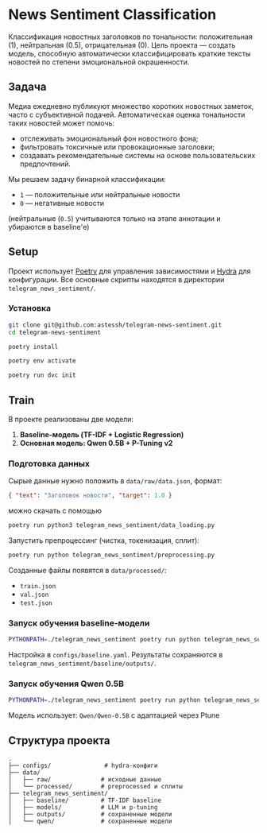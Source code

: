 # News Sentiment Classification

Классификация новостных заголовков по тональности: положительная (1), нейтральная (0.5), отрицательная (0). Цель проекта — создать модель, способную автоматически классифицировать краткие тексты новостей по степени эмоциональной окрашенности.

## Задача

Медиа ежедневно публикуют множество коротких новостных заметок, часто с субъективной подачей. Автоматическая оценка тональности таких новостей может помочь:

- отслеживать эмоциональный фон новостного фона;
- фильтровать токсичные или провокационные заголовки;
- создавать рекомендательные системы на основе пользовательских предпочтений.

Мы решаем задачу бинарной классификации:

- `1` — положительные или нейтральные новости
- `0` — негативные новости

(нейтральные (`0.5`) учитываются только на этапе аннотации и убираются в baseline'е)

## Setup

Проект использует [Poetry](https://python-poetry.org/) для управления зависимостями и [Hydra](https://hydra.cc/) для конфигурации. Все основные скрипты находятся в директории `telegram_news_sentiment/`.

### Установка

```bash
git clone git@github.com:astessh/telegram-news-sentiment.git
cd telegram-news-sentiment

poetry install

poetry env activate

poetry run dvc init
```

## Train

В проекте реализованы две модели:

1. **Baseline-модель (TF-IDF + Logistic Regression)**
2. **Основная модель: Qwen 0.5B + P-Tuning v2**

### Подготовка данных

Сырые данные нужно положить в `data/raw/data.json`, формат:

```json
{ "text": "Заголовок новости", "target": 1.0 }
```

можно скачать с помощью

```bash
poetry run python3 telegram_news_sentiment/data_loading.py
```

Запустить препроцессинг (чистка, токенизация, сплит):

```bash
poetry run python telegram_news_sentiment/preprocessing.py
```

Созданные файлы появятся в `data/processed/`:

- `train.json`
- `val.json`
- `test.json`

### Запуск обучения baseline-модели

```bash
PYTHONPATH=./telegram_news_sentiment poetry run python telegram_news_sentiment/baseline/train.py
```

Настройка в `configs/baseline.yaml`.
Результаты сохраняются в `telegram_news_sentiment/baseline/outputs/`.

### Запуск обучения Qwen 0.5B

```bash
PYTHONPATH=./telegram_news_sentiment poetry run python telegram_news_sentiment/qwen/train_qwen.py
```

Модель использует: `Qwen/Qwen-0.5B` с адаптацией через Ptune

## Структура проекта

```
.
├── configs/               # hydra-конфиги
├── data/
│   ├── raw/              # исходные данные
│   └── processed/        # preprocessed и сплиты
├── telegram_news_sentiment/
│   ├── baseline/         # TF-IDF baseline
│   ├── models/           # LLM и p-tuning
│   ├── outputs/          # сохраненные модели
│   └── qwen/             # сохраненные модели
```

